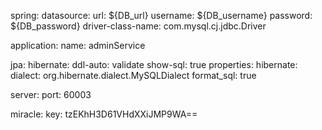 spring:
  datasource:
    url: ${DB_url}
    username: ${DB_username}
    password: ${DB_password}
    driver-class-name: com.mysql.cj.jdbc.Driver

  application:
    name: adminService

  jpa:
    hibernate:
      ddl-auto: validate
      show-sql: true
    properties:
      hibernate:
        dialect: org.hibernate.dialect.MySQLDialect
        format_sql: true

server:
  port: 60003

miracle:
  key: tzEKhH3D61VHdXXiJMP9WA==
